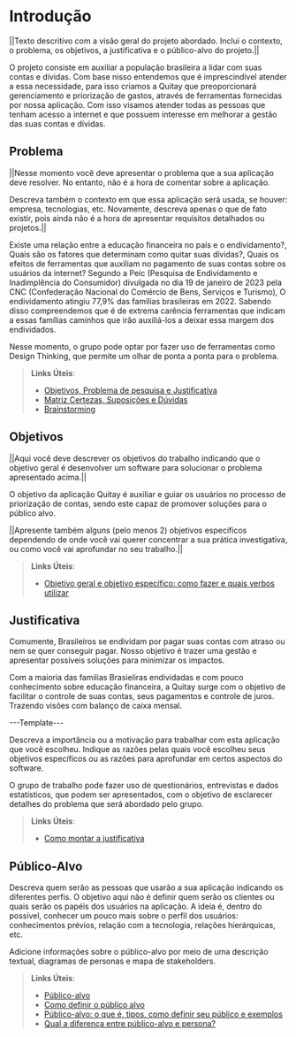 # Introdução

||Texto descritivo com a visão geral do projeto abordado. Inclui o contexto, o problema, os objetivos, a justificativa e o público-alvo do projeto.||

O projeto consiste em auxiliar a população brasileira a lidar com suas contas e dívidas. Com base nisso entendemos que é imprescindível atender a essa necessidade, para isso criamos a Quitay que preoporcionará gerenciamento e priorização de gastos, através de ferramentas fornecidas por nossa aplicação. Com isso visamos atender todas as pessoas que tenham acesso a internet e que possuem interesse em melhorar a gestão das suas contas e dívidas. 

## Problema
||Nesse momento você deve apresentar o problema que a sua aplicação deve  resolver. No entanto, não é a hora de comentar sobre a aplicação.

Descreva também o contexto em que essa aplicação será usada, se  houver: empresa, tecnologias, etc. Novamente, descreva apenas o que de  fato existir, pois ainda não é a hora de apresentar requisitos  detalhados ou projetos.||

Existe uma relação entre a educação financeira no país e o endividamento?, Quais são os fatores que determinam como quitar suas dívidas?, Quais os efeitos de ferramentas que auxiliam no pagamento de suas contas sobre os usuários da internet?
Segundo a Peic (Pesquisa de Endividamento e Inadimplência do Consumidor) divulgada no dia 19 de janeiro de 2023 pela CNC (Confederação Nacional do Comércio de Bens, Serviços e Turismo), O endividamento atingiu 77,9% das famílias brasileiras em 2022. Sabendo disso compreendemos que é de extrema carência ferramentas que indicam a essas famílias caminhos que irão auxiliá-los a deixar essa margem dos endividados.

Nesse momento, o grupo pode optar por fazer uso  de ferramentas como Design Thinking, que permite um olhar de ponta a ponta para o problema.

> **Links Úteis**:
> - [Objetivos, Problema de pesquisa e Justificativa](https://medium.com/@versioparole/objetivos-problema-de-pesquisa-e-justificativa-c98c8233b9c3)
> - [Matriz Certezas, Suposições e Dúvidas](https://medium.com/educa%C3%A7%C3%A3o-fora-da-caixa/matriz-certezas-suposi%C3%A7%C3%B5es-e-d%C3%BAvidas-fa2263633655)
> - [Brainstorming](https://www.euax.com.br/2018/09/brainstorming/)

## Objetivos

||Aqui você deve descrever os objetivos do trabalho indicando que o objetivo geral é desenvolver um software para solucionar o problema apresentado acima.||

O objetivo da aplicação Quitay é auxiliar e guiar os usuários no processo de priorização de contas, sendo este capaz de promover soluções para o público alvo. 

||Apresente também alguns (pelo menos 2) objetivos específicos dependendo de onde você vai querer concentrar a sua prática investigativa, ou como você vai aprofundar no seu trabalho.||


> **Links Úteis**:
> - [Objetivo geral e objetivo específico: como fazer e quais verbos utilizar](https://blog.mettzer.com/diferenca-entre-objetivo-geral-e-objetivo-especifico/)

## Justificativa
Comumente, Brasileiros se endividam por pagar suas contas com atraso ou nem se quer conseguir pagar. Nosso objetivo é trazer uma gestão e apresentar possíveis soluções para minimizar os impactos.

Com a maioria das familias Brasieliras endividadas e com pouco conhecimento sobre educação financeira, a Quitay surge com o objetivo de facilitar o controle de suas contas, seus pagamentos e controle de juros. Trazendo visões com balanço de caixa mensal.

---Template---

Descreva a importância ou a motivação para trabalhar com esta aplicação que você escolheu. Indique as razões pelas quais você escolheu seus objetivos específicos ou as razões para aprofundar em certos aspectos do software.

O grupo de trabalho pode fazer uso de questionários, entrevistas e dados estatísticos, que podem ser apresentados, com o objetivo de esclarecer detalhes do problema que será abordado pelo grupo.

> **Links Úteis**:
> - [Como montar a justificativa](https://guiadamonografia.com.br/como-montar-justificativa-do-tcc/)

## Público-Alvo

Descreva quem serão as pessoas que usarão a sua aplicação indicando os diferentes perfis. O objetivo aqui não é definir quem serão os clientes ou quais serão os papéis dos usuários na aplicação. A ideia é, dentro do possível, conhecer um pouco mais sobre o perfil dos usuários: conhecimentos prévios, relação com a tecnologia, relações
hierárquicas, etc.

Adicione informações sobre o público-alvo por meio de uma descrição textual, diagramas de personas e mapa de stakeholders.

> **Links Úteis**:
> - [Público-alvo](https://blog.hotmart.com/pt-br/publico-alvo/)
> - [Como definir o público alvo](https://exame.com/pme/5-dicas-essenciais-para-definir-o-publico-alvo-do-seu-negocio/)
> - [Público-alvo: o que é, tipos, como definir seu público e exemplos](https://klickpages.com.br/blog/publico-alvo-o-que-e/)
> - [Qual a diferença entre público-alvo e persona?](https://rockcontent.com/blog/diferenca-publico-alvo-e-persona/)
